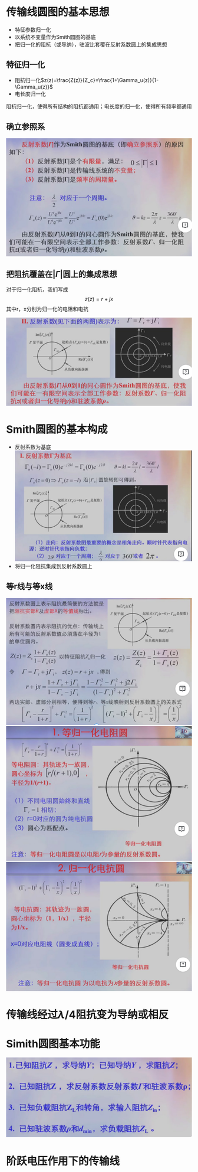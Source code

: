 # 传输线圆图的基本思想

- 特征参数归一化
- 以系统不变量作为Smith圆图的基底
- 把归一化的阻抗（或导纳），驻波比套覆在反射系数圆上的集成思想

## 特征归一化

- 阻抗归一化$z(z)=\frac{Z(z)}{Z_c}=\frac{1+\Gamma_u(z)}{1-\Gamma_u(z)}$
- 电长度归一化

阻抗归一化，使得所有结构的阻抗都通用；电长度的归一化，使得所有频率都通用

## 确立参照系

![alt text](image.png)

## 把阻抗覆盖在$|\Gamma|$圆上的集成思想

对于归一化阻抗，我们写成
$$z(z) = r +jx$$
其中r，x分别为归一化的电阻和电抗

![alt text](image-1.png)

# Smith圆图的基本构成

- 反射系数为基底
  ![alt text](image-2.png)
- 将归一化阻抗集成到反射系数圆上

## 等r线与等x线

![alt text](image-3.png)
![alt text](image-4.png)
![alt text](image-5.png)

# 传输线经过$\lambda/4$阻抗变为导纳或相反

# Simith圆图基本功能

![alt text](image-6.png)

# 阶跃电压作用下的传输线